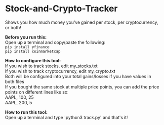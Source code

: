 # Stock-and-Crypto-Tracker
Shows you how much money you've gained per stock, per cryptocurrency, or both!  


**Before you run this:**  
Open up a terminal and copy/paste the following:  
`pip install yfinance`  
`pip install coinmarketcap`  


**How to configure this tool:**  
If you wish to track stocks, edit my_stocks.txt  
If you wish to track cryptocurrency, edit my_crypto.txt  
Both will be configured into your total gains/losses if you have values in both files  
If you bought the same stock at multiple price points, you can add the price points on different lines like so:  
AAPL, 100, 25  
AAPL, 200, 5  

**How to run this tool:**  
Open up a terminal and type 'python3 track.py' and that's it!  
